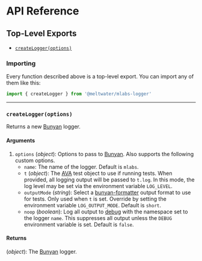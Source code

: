 # API Reference

## Top-Level Exports

- [`createLogger(options)`](#createloggeroptions)

### Importing

Every function described above is a top-level export.
You can import any of them like this:

```js
import { createLogger } from '@meltwater/mlabs-logger'
```

---
### `createLogger(options)`

Returns a new [Bunyan] logger.

#### Arguments

1. `options` (*object*): Options to pass to [Bunyan].
    Also supports the following custom options.
    - `name`: The name of the logger. Default is `mlabs`.
    - `t` (*object*): The [AVA] test object to use if running tests.
      When provided, all logging output will be passed to `t.log`.
      In this mode, the log level may be set
      via the environment variable `LOG_LEVEL`.
    - `outputMode` (*string*): Select a [bunyan-formatter] output format to use for tests.
      Only used when `t` is set.
      Override by setting the environment variable `LOG_OUTPUT_MODE`.
      Default is `short`.
    - `noop` (*boolean*): Log all output to [debug]
      with the namespace set to the logger `name`.
      This suppresses all output unless the `DEBUG` environment variable is set.
      Default is `false`.

#### Returns

(*object*): The [Bunyan] logger.

[AVA]: https://github.com/avajs/ava
[Bunyan]: https://github.com/trentm/node-bunyan
[bunyan-formatter]: https://www.npmjs.com/package/bunyan-formatter
[debug]: https://github.com/visionmedia/debug
